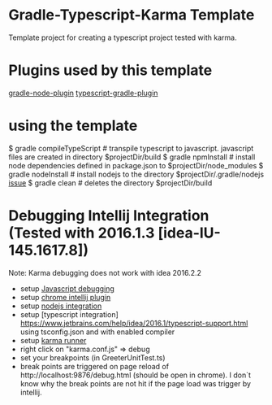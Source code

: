 # Gradle-Typescript-Karma Template

Template project for creating a typescript project tested with karma.

# Plugins used by this template
[gradle-node-plugin](https://github.com/srs/gradle-node-plugin)
[typescript-gradle-plugin](https://github.com/sothmann/typescript-gradle-plugin)

# using the template

$ gradle compileTypeScript # transpile typescript to javascript. javascript files are created in directory $projectDir/build
$ gradle npmInstall        # install node dependencies defined in package.json to $projectDir/node_modules
$ gradle nodeInstall       # install nodejs to the directory $projectDir/.gradle/nodejs [issue](https://github.com/srs/gradle-node-plugin/issues/91)
$ gradle clean             # deletes the directory $projectDir/build

# Debugging Intellij Integration (Tested with 2016.1.3 [idea-IU-145.1617.8])

Note: Karma debugging does not work with idea 2016.2.2

* setup [Javascript debugging](https://www.jetbrains.com/help/idea/2016.1/debugging-javascript.html)
* setup [chrome intellij plugin](https://www.jetbrains.com/help/webstorm/2016.1/using-jetbrains-chrome-extension.html)
* setup [nodejs integration](https://www.jetbrains.com/help/idea/2016.1/running-and-debugging-node-js.html)
* setup [typescript integration] https://www.jetbrains.com/help/idea/2016.1/typescript-support.html using tsconfig.json and with enabled compiler
* setup [karma runner](https://www.jetbrains.com/help/idea/2016.1/preparing-to-use-karma-test-runner.html)
* right click on "karma.conf.js" => debug
* set your breakpoints (in GreeterUnitTest.ts)
* break points are triggered on page reload of http://localhost:9876/debug.html (should be open in chrome).
I don`t know why the break points are not hit if the page load was trigger by intellij.



